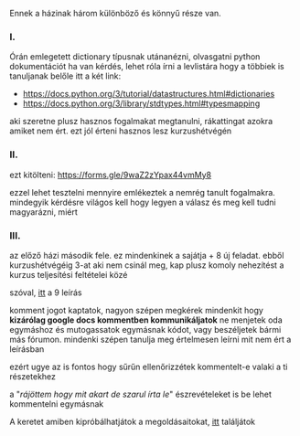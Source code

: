 Ennek a házinak három különböző és könnyű része van.

### I.

Órán emlegetett dictionary típusnak utánanézni, olvasgatni python dokumentációt
ha van kérdés, lehet róla írni a levlistára hogy a többiek is tanuljanak belőle
itt a két link:
- https://docs.python.org/3/tutorial/datastructures.html#dictionaries
- https://docs.python.org/3/library/stdtypes.html#typesmapping

aki szeretne plusz hasznos fogalmakat megtanulni, rákattingat azokra amiket nem ért.
ezt jól érteni hasznos lesz kurzushétvégén

### II.

ezt kitölteni: https://forms.gle/9waZ2zYpax44vmMy8

ezzel lehet tesztelni mennyire emlékeztek a nemrég tanult fogalmakra.
mindegyik kérdésre világos kell hogy legyen a válasz és meg kell tudni magyarázni, miért

### III.

az előző házi második fele. ez mindenkinek a sajátja + 8 új feladat. 
ebből kurzushétvégéig 3-at aki nem csinál meg, kap plusz komoly nehezítést
a kurzus teljesítési feltételei közé

szóval, 
[itt](https://docs.google.com/document/d/1V9Xtiohksf5sikqIu0JWYzIMJX7S2nXaTdJJTTm-mZU/edit?fbclid=IwAR3Fkf-9STaPFeeMosISWqx1_JkABLBXsBbjSONAOoldEXDiqEjT4VtHqzQ#) 
a 9 leírás

komment jogot kaptatok, nagyon szépen megkérek mindenkit hogy 
**kizárólag google docs kommentben kommunikáljatok**
ne menjetek oda egymáshoz és mutogassatok egymásnak kódot, 
vagy beszéljetek bármi más fórumon.
mindenki szépen tanulja meg értelmesen leírni mit nem ért a leírásban

ezért ugye az is fontos hogy sűrűn ellenőrizzétek kommentelt-e 
valaki a ti részetekhez

a "_rájöttem hogy mit akart de szarul írta le_" 
észrevételeket is be lehet kommentelni egymásnak

A keretet amiben kipróbálhatjátok a megoldásaitokat, 
[itt](https://rajk.uni-corvinus.hu:8888/user/rajkjupyter/tree/notebooks/prog1-2019f/course8_tasks)
találjátok